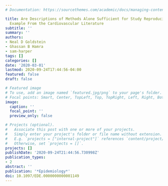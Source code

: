 ```yaml
---
# Documentation: https://sourcethemes.com/academic/docs/managing-content/

title: Are Descriptions of Methods Alone Sufficient for Study Reproducibility? An
  Example From the Cardiovascular Literature
subtitle: ''
summary: ''
authors:
- Neal D Goldstein
- Ghassan B Hamra
- sam-harper
tags: []
categories: []
date: '2020-03-01'
lastmod: 2020-09-24T17:44:56-04:00
featured: false
draft: false

# Featured image
# To use, add an image named `featured.jpg/png` to your page's folder.
# Focal points: Smart, Center, TopLeft, Top, TopRight, Left, Right, BottomLeft, Bottom, BottomRight.
image:
  caption: ''
  focal_point: ''
  preview_only: false

# Projects (optional).
#   Associate this post with one or more of your projects.
#   Simply enter your project's folder or file name without extension.
#   E.g. `projects = ["internal-project"]` references `content/project/deep-learning/index.md`.
#   Otherwise, set `projects = []`.
projects: []
publishDate: '2020-09-24T21:44:56.730998Z'
publication_types:
- 2
abstract: ''
publication: '*Epidemiology*'
doi: 10.1097/EDE.0000000000001149
---
```

